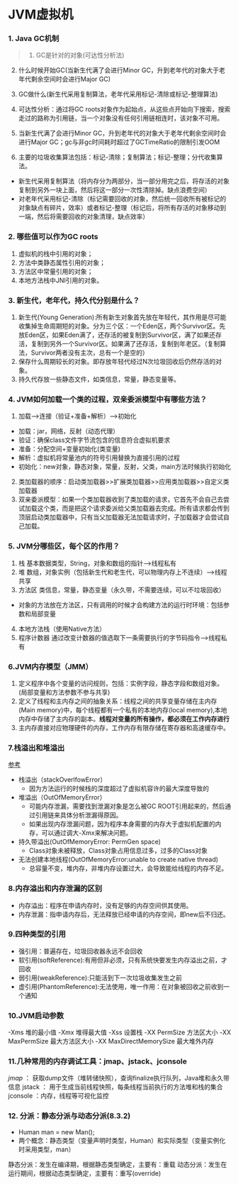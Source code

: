 # JVM虚拟机

### 1. Java GC机制
> 1. GC是针对的对象(可达性分析法)
2. 什么时候开始GC(当新生代满了会进行Minor GC，升到老年代的对象大于老年代剩余空间时会进行Major GC)
3. GC做什么(新生代采用复制算法，老年代采用标记-清除或标记-整理算法)

1. 可达性分析：通过将GC roots对象作为起始点，从这些点开始向下搜索，搜索走过的路称为引用链，当一个对象没有任何引用链相连时，该对象不可用。
2. 当新生代满了会进行Minor GC，升到老年代的对象大于老年代剩余空间时会进行Major GC；gc与非gc时间耗时超过了GCTimeRatio的限制引发OOM
3. 主要的垃圾收集算法包括：标记-清除；复制算法；标记-整理；分代收集算法。
  * 新生代采用复制算法（将内存分为两部分，当一部分用完之后，将存活的对象复制到另外一块上面，然后将这一部分一次性清除掉。缺点浪费空间）
  * 对老年代采用标记-清除（标记需要回收的对象，然后统一回收所有被标记的对象缺点有碎片，效率）或者标记-整理（标记后，将所有存活的对象移动到一端，然后将需要回收的对象清理，缺点效率）

### 2. 哪些值可以作为GC roots
  1. 虚拟机的栈中引用的对象；
  2. 方法中类静态属性引用的对象；
  3. 方法区中常量引用的对象；
  4. 本地方法栈中JNI引用的对象。

### 3. 新生代，老年代，持久代分别是什么？
  1. 新生代(Young Generation):所有新生对象首先放在年轻代，其作用是尽可能收集掉生命周期短的对象。分为三个区：一个Eden区，两个Survivor区。先放Eden区，如果Eden满了，还存活的被复制到Survivor区，满了如果还存活，复制到另外一个Survivor区。如果满了还存活，复制到年老区。（复制算法，Survivor两者没有主次，总有一个是空的）
  2. 保存什么周期较长的对象。即存放年轻代经过N次垃圾回收后仍然存活的对象。
  3. 持久代存放一些静态文件，如类信息，常量，静态变量等。

### 4. JVM如何加载一个类的过程，双亲委派模型中有哪些方法？
1. 加载-->连接（验证+准备+解析）-->初始化
  * 加载：jar，网络，反射（动态代理）
  * 验证：确保class文件字节流包含的信息符合虚拟机要求
  * 准备：分配空间+变量初始化(类变量)
  * 解析：虚拟机将常量池内的符号引用替换为直接引用的过程
  * 初始化：new对象，静态对象，常量，反射，父类，main方法时候执行初始化
2. 类加载器的顺序：启动类加载器>>扩展类加载器>>应用类加载器>>自定义类加载器
3. 双亲委派模型：如果一个类加载器收到了类加载的请求，它首先不会自己去尝试加载这个类，而是把这个请求委派给父类加载器去完成。所有请求都会传到顶层启动类加载器中，只有当父加载器无法加载请求时，子加载器才会尝试自己加载。

### 5. JVM分哪些区，每个区的作用？
1. 栈 基本数据类型，String，对象和数组的指针-->线程私有
2. 堆 数组，对象实例（包括新生代和老生代，可以物理内存上不连续）-->线程共享
3. 方法区 类信息，常量，静态变量（永久带，不需要连续，可以不垃圾回收）
  - 对象的方法放在方法区，只有调用的时候才会构建方法的运行时环境：包括参数和局部变量
4. 本地方法栈（使用Native方法）
5. 程序计数器 通过改变计数器的值选取下一条需要执行的字节码指令-->线程私有

### 6.JVM内存模型（JMM）
1. 定义程序中各个变量的访问规则，包括：实例字段，静态字段和数组对象。(局部变量和方法参数不参与共享)
2. 定义了线程和主内存之间的抽象关系：线程之间的共享变量存储在主内存(Main memory)中，每个线程都有一个私有的本地内存(local memory),本地内存中存储了主内存的副本。**线程对变量的所有操作，都必须在工作内存进行**
3. 主内存直接对应物理硬件的内存，工作内存有限存储在寄存器和高速缓存中。

### 7.栈溢出和堆溢出
[参考](http://www.importnew.com/14604.html)
* 栈溢出（stackOverlfowError）
  * 因为方法运行的时候栈的深度超过了虚拟机容许的最大深度导致的
* 堆溢出（OutOfMemoryError）
  * 可能内存泄漏，需要找到泄漏对象是怎么被GC ROOT引用起来的，然后通过引用链来具体分析泄漏得原因。
  * 如果出现内存泄漏问题，因为程序本身需要的内存大于虚拟机配置的内存，可以通过调大-Xmx来解决问题。
* 持久带溢出(OutOfMemoryError: PermGen space)
  * Class对象未被释放，Class对象占用信息过多，过多的Class对象
* 无法创建本地线程(OutOfMemoryError:unable to create native thread)
  * 总容量不变，堆内存，非堆内存设置过大，会导致能给线程的内存不足。

### 8.内存溢出和内存泄漏的区别
* 内存溢出：程序在申请内存时，没有足够的内存空间供其使用。
* 内存泄漏：指申请内存后，无法释放已经申请的内存空间，即new后不归还。

### 9.四种类型的引用
* 强引用：普遍存在，垃圾回收器永远不会回收
* 软引用(softReference):有用但非必须，只有系统快要发生内存溢出之前，才回收
* 弱引用(weakReference):只能活到下一次垃圾收集发生之前
* 虚引用(PhantomReference):无法使用，唯一作用：在对象被回收之前收到一个通知

### 10.JVM启动参数
-Xms 堆的最小值
-Xmx 堆得最大值
-Xss 设置栈
-XX PermSize 方法区大小
-XX MaxPermSize 最大方法区大小
-XX MaxDirectMemorySize 最大堆外内存

### 11.几种常用的内存调试工具：jmap、jstack、jconsole
*jmap* ： 获取dump文件（堆转储快照），查询finalize执行队列，Java堆和永久带信息
jstack ： 用于生成当前线程快照，每条线程当前执行的方法堆和栈的集合
jconsole ：内存，线程等可视化监控

### 12. 分派：静态分派与动态分派(8.3.2)
* Human man = new Man();
* 两个概念：静态类型（变量声明时类型，Human）和实际类型（变量实例化时采用类型，man）

静态分派：发生在编译期，根据静态类型确定，主要有：重载
动态分派：发生在运行期间，根据动态类型确定，主要有：重写(override)
